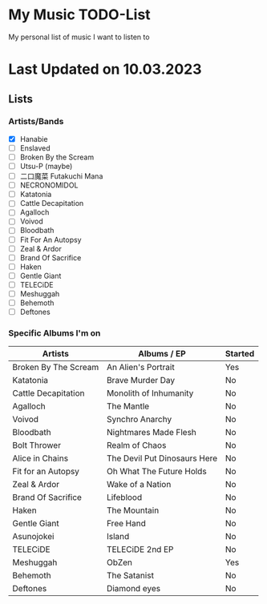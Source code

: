 # My Music TODO-List
My personal list of music I want to listen to

# **Last Updated on 10.03.2023**

## Lists

### Artists/Bands
- [x] Hanabie
- [ ] Enslaved
- [ ] Broken By the Scream
- [ ] Utsu-P (maybe)
- [ ] 二口魔菜 Futakuchi Mana
- [ ] NECRONOMIDOL
- [ ] Katatonia 
- [ ] Cattle Decapitation
- [ ] Agalloch
- [ ] Voivod
- [ ] Bloodbath
- [ ] Fit For An Autopsy
- [ ] Zeal & Ardor
- [ ] Brand Of Sacrifice
- [ ] Haken
- [ ] Gentle Giant
- [ ] TELECiDE
- [ ] Meshuggah
- [ ] Behemoth
- [ ] Deftones 

### Specific Albums I'm on

| Artists              | Albums / EP                  | Started |
| -------------------- | ---------------------------- | ------- |
| Broken By The Scream | An Alien's Portrait          |   Yes   |
| Katatonia            | Brave Murder Day             |   No    |
| Cattle Decapitation  | Monolith of Inhumanity       |   No    |
| Agalloch             | The Mantle                   |   No    |
| Voivod               | Synchro Anarchy              |   No    |
| Bloodbath            | Nightmares Made Flesh        |   No    |
| Bolt Thrower         | Realm of Chaos               |   No    |
| Alice in Chains      | The Devil Put Dinosaurs Here |   No    |
| Fit for an Autopsy   | Oh What The Future Holds     |   No    |
| Zeal & Ardor         | Wake of a Nation             |   No    |
| Brand Of Sacrifice   | Lifeblood                    |   No    |
| Haken                | The Mountain                 |   No    |
| Gentle Giant         | Free Hand                    |   No    |
| Asunojokei           | Island                       |   No    |
| TELECiDE             | TELECiDE 2nd EP              |   No    |
| Meshuggah            | ObZen                        |   Yes   |
| Behemoth             | The Satanist                 |   No    |
| Deftones             | Diamond eyes                 |   No    |
